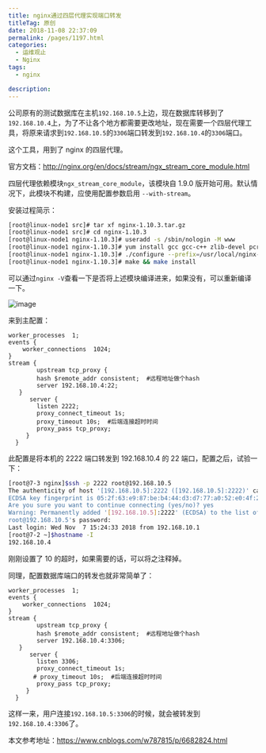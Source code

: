 ```yaml
---
title: nginx通过四层代理实现端口转发
titleTag: 原创
date: 2018-11-08 22:37:09
permalink: /pages/1197.html
categories: 
  - 运维观止
  - Nginx
tags: 
  - nginx

description: 
---
```


公司原有的测试数据库在主机`192.168.10.5`上边，现在数据库转移到了`192.168.10.4`上，为了不让各个地方都需要更改地址，现在需要一个四层代理工具，将原来请求到`192.168.10.5`的`3306`端口转发到`192.168.10.4`的`3306`端口。



这个工具，用到了 nginx 的四层代理。



官方文档：http://nginx.org/en/docs/stream/ngx_stream_core_module.html



四层代理依赖模块`ngx_stream_core_module`，该模块自 1.9.0 版开始可用。默认情况下，此模块不构建，应使用配置参数启用 `--with-stream`。



安装过程简示：



```sh
[root@linux-node1 src]# tar xf nginx-1.10.3.tar.gz 
[root@linux-node1 src]# cd nginx-1.10.3
[root@linux-node1 nginx-1.10.3]# useradd -s /sbin/nologin -M www
[root@linux-node1 nginx-1.10.3]# yum install gcc gcc-c++ zlib-devel pcre-devel openssl openssl-devel -y
[root@linux-node1 nginx-1.10.3]# ./configure --prefix=/usr/local/nginx-1.10.3 --user=www --group=www --with-http_ssl_module --with-http_stub_status_module --with-file-aio --with-stream
[root@linux-node1 nginx-1.10.3]# make && make install 
```



可以通过`nginx -V`查看一下是否将上述模块编译进来，如果没有，可以重新编译一下。





![image](http://t.eryajf.net/imgs/2021/09/953bc15ab5687cd0.jpg)





来到主配置：



```nginx
worker_processes  1;
events {
    worker_connections  1024;
}
stream {  
        upstream tcp_proxy {
        hash $remote_addr consistent;  #远程地址做个hash
        server 192.168.10.4:22;
   }
      server {
        listen 2222;
        proxy_connect_timeout 1s;
        proxy_timeout 10s;  #后端连接超时时间
        proxy_pass tcp_proxy;
     }
  }
```



此配置是将本机的 2222 端口转发到 192.168.10.4 的 22 端口，配置之后，试验一下：



```sh
[root@7-3 nginx]$ssh -p 2222 root@192.168.10.5
The authenticity of host '[192.168.10.5]:2222 ([192.168.10.5]:2222)' can't be established.
ECDSA key fingerprint is 05:2f:63:e9:87:be:b4:44:d3:d7:77:a0:52:e0:4f:2f.
Are you sure you want to continue connecting (yes/no)? yes
Warning: Permanently added '[192.168.10.5]:2222' (ECDSA) to the list of known hosts.
root@192.168.10.5's password:
Last login: Wed Nov  7 15:24:33 2018 from 192.168.10.1
[root@7-2 ~]$hostname -I
192.168.10.4
```



刚刚设置了 10 的超时，如果需要的话，可以将之注释掉。



同理，配置数据库端口的转发也就非常简单了：



```nginx
worker_processes  1;
events {
    worker_connections  1024;
}
stream {  
        upstream tcp_proxy {
        hash $remote_addr consistent;  #远程地址做个hash
        server 192.168.10.4:3306;
   }
      server {
        listen 3306;
        proxy_connect_timeout 1s;
       # proxy_timeout 10s;  #后端连接超时时间
        proxy_pass tcp_proxy;
     }
  }
```



这样一来，用户连接`192.168.10.5:3306`的时候，就会被转发到`192.168.10.4:3306`了。



本文参考地址：https://www.cnblogs.com/w787815/p/6682824.html
